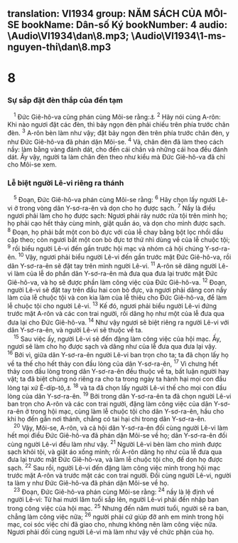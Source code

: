 translation: VI1934
group: NĂM SÁCH CỦA MÔI-SE
bookName: Dân-số Ký 
bookNumber: 4
audio: \Audio\VI1934\dan\8.mp3; \Audio\VI1934\1-ms-nguyen-thi\dan\8.mp3
-------

<div class="title"><h1>8</h1><h3>Sự sắp đặt đèn thắp của đền tạm</h3></div>
<span class="verse dan_8_1"> <sup>1</sup> Đức Giê-hô-va cũng phán cùng Môi-se rằng:<a data-toggle="tooltip" data-placement="bottom" title="Xu 25:31-40; 37:17-24">⚓</a></span>
<span class="verse dan_8_2"><sup>2</sup> Hãy nói cùng A-rôn: Khi nào ngươi đặt các đèn, thì bảy ngọn đèn phải chiếu trên phía trước chân đèn. </span>
<span class="verse dan_8_3"><sup>3</sup> A-rôn bèn làm như vậy; đặt bảy ngọn đèn trên phía trước chân đèn, y như Đức Giê-hô-va đã phán dặn Môi-se. </span>
<span class="verse dan_8_4"><sup>4</sup> Vả, chân đèn đã làm theo cách nầy: làm bằng vàng đánh dát, cho đến cái chân và những cái hoa đều đánh dát. Ấy vậy, người ta làm chân đèn theo như kiểu mà Đức Giê-hô-va đã chỉ cho Môi-se xem. <br/></span>
<div class="title"><h3>Lễ biệt người Lê-vi riêng ra thánh</h3></div>
<span class="verse dan_8_5"> <sup>5</sup> Đoạn, Đức Giê-hô-va phán cùng Môi-se rằng: </span>
<span class="verse dan_8_6"><sup>6</sup> Hãy chọn lấy người Lê-vi ở trong vòng dân Y-sơ-ra-ên và dọn cho họ được sạch. </span>
<span class="verse dan_8_7"><sup>7</sup> Nầy là điều ngươi phải làm cho họ được sạch: Ngươi phải rảy nước rửa tội trên mình họ; họ phải cạo hết thảy cùng mình, giặt quần áo, và dọn cho mình được sạch. </span>
<span class="verse dan_8_8"><sup>8</sup> Đoạn, họ phải bắt một con bò đực với của lễ chay bằng bột lọc nhồi dầu cặp theo; còn ngươi bắt một con bò đực tơ thứ nhì dùng về của lễ chuộc tội; </span>
<span class="verse dan_8_9"><sup>9</sup> rồi biểu người Lê-vi đến gần trước hội mạc và nhóm cả hội chúng Y-sơ-ra-ên. </span>
<span class="verse dan_8_10"><sup>10</sup> Vậy, ngươi phải biểu người Lê-vi đến gần trước mặt Đức Giê-hô-va, rồi dân Y-sơ-ra-ên sẽ đặt tay trên mình người Lê-vi. </span>
<span class="verse dan_8_11"><sup>11</sup> A-rôn sẽ dâng người Lê-vi làm của lễ do phần dân Y-sơ-ra-ên mà đưa qua đưa lại trước mặt Đức Giê-hô-va, và họ sẽ được phần làm công việc của Đức Giê-hô-va. </span>
<span class="verse dan_8_12"><sup>12</sup> Đoạn, người Lê-vi sẽ đặt tay trên đầu hai con bò đực, và ngươi phải dâng con nầy làm của lễ chuộc tội và con kia làm của lễ thiêu cho Đức Giê-hô-va, để làm lễ chuộc tội cho người Lê-vi. </span>
<span class="verse dan_8_13"><sup>13</sup> Kế đó, ngươi phải biểu người Lê-vi đứng trước mặt A-rôn và các con trai người, rồi dâng họ như một của lễ đưa qua đưa lại cho Đức Giê-hô-va. </span>
<span class="verse dan_8_14"><sup>14</sup> Như vậy ngươi sẽ biệt riêng ra người Lê-vi với dân Y-sơ-ra-ên, và người Lê-vi sẽ thuộc về ta. <br/></span>
<span class="verse dan_8_15"> <sup>15</sup> Sau việc ấy, người Lê-vi sẽ đến đặng làm công việc của hội mạc. Ấy, ngươi sẽ làm cho họ được sạch và dâng như của lễ đưa qua đưa lại vậy. </span>
<span class="verse dan_8_16"><sup>16</sup> Bởi vì, giữa dân Y-sơ-ra-ên người Lê-vi ban trọn cho ta; ta đã chọn lấy họ về ta thế cho hết thảy con đầu lòng của dân Y-sơ-ra-ên, </span>
<span class="verse dan_8_17"><sup>17</sup> Vì chưng hết thảy con đầu lòng trong dân Y-sơ-ra-ên đều thuộc về ta, bất luận người hay vật; ta đã biệt chúng nó riêng ra cho ta trong ngày ta hành hại mọi con đầu lòng tại xứ Ê-díp-tô,<a data-toggle="tooltip" data-placement="bottom" title="Xu 13:2">⚓</a></span>
<span class="verse dan_8_18"><sup>18</sup> và ta đã chọn lấy người Lê-vi thế cho mọi con đầu lòng của dân Y-sơ-ra-ên. </span>
<span class="verse dan_8_19"><sup>19</sup> Bởi trong dân Y-sơ-ra-ên ta đã chọn người Lê-vi ban trọn cho A-rôn và các con trai người, đặng làm công việc của dân Y-sơ-ra-ên ở trong hội mạc, cùng làm lễ chuộc tội cho dân Y-sơ-ra-ên, hầu cho khi họ đến gần nơi thánh, chẳng có tai hại chi trong dân Y-sơ-ra-ên. <br/></span>
<span class="verse dan_8_20"> <sup>20</sup> Vậy, Môi-se, A-rôn, và cả hội dân Y-sơ-ra-ên đối cùng người Lê-vi làm hết mọi điều Đức Giê-hô-va đã phán dặn Môi-se về họ; dân Y-sơ-ra-ên đối cùng người Lê-vi đều làm như vậy. </span>
<span class="verse dan_8_21"><sup>21</sup> Người Lê-vi bèn làm cho mình được sạch khỏi tội, và giặt áo xống mình; rồi A-rôn dâng họ như của lễ đưa qua đưa lại trước mặt Đức Giê-hô-va, và làm lễ chuộc tội cho, để dọn họ được sạch. </span>
<span class="verse dan_8_22"><sup>22</sup> Sau rồi, người Lê-vi đến đặng làm công việc mình trong hội mạc trước mặt A-rôn và trước mặt các con trai người. Đối cùng người Lê-vi, người ta làm y như Đức Giê-hô-va đã phán dặn Môi-se về họ. <br/></span>
<span class="verse dan_8_23"> <sup>23</sup> Đoạn, Đức Giê-hô-va phán cùng Môi-se rằng: </span>
<span class="verse dan_8_24"><sup>24</sup> nầy là lệ định về người Lê-vi: Từ hai mươi lăm tuổi sắp lên, người Lê-vi phải đến nhập ban trong công việc của hội mạc. </span>
<span class="verse dan_8_25"><sup>25</sup> Nhưng đến năm mươi tuổi, người sẽ ra ban, chẳng làm công việc nữa; </span>
<span class="verse dan_8_26"><sup>26</sup> người phải cứ giúp đỡ anh em mình trong hội mạc, coi sóc việc chi đã giao cho, nhưng không nên làm công việc nữa. Ngươi phải đối cùng người Lê-vi mà làm như vậy về chức phận của họ. <br/></span>
